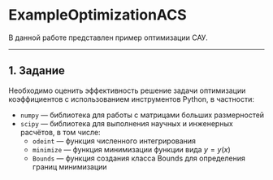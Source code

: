 # ExampleOptimizationACS
В данной работе представлен пример оптимизации САУ.

---

## 1. Задание

Необходимо оценить эффективность решение задачи оптимизации коэффициентов с использованием инструментов Python, в частности:
- `numpy` — библиотека для работы с матрицами больших размерностей
- `scipy` — библиотека для выполнения научных и инженерных расчётов, в том числе:
    - `odeint` — функция численного интегрирования
    - `minimize` — функция минимизации функции вида $y = y(x)$
    - `Bounds` — функция создания класса Bounds для определения границ минимизации